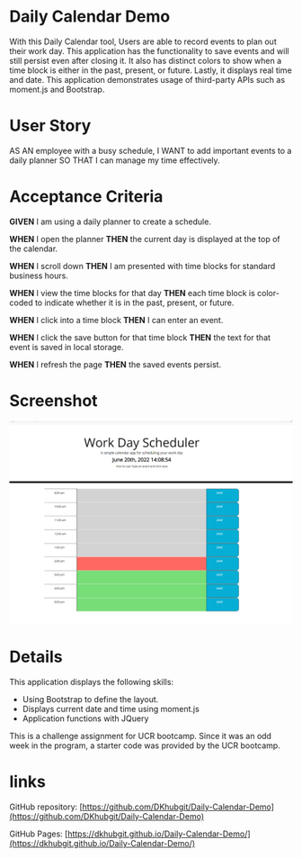 # Daily Calendar Demo

With this Daily Calendar tool, Users are able to record events to plan out their work day. This application has the functionality to save events and will still persist even after closing it. It also has distinct colors to show when a time block is either in the past, present, or future. Lastly, it displays real time and date. This application demonstrates usage of third-party APIs such as moment.js and Bootstrap. 

# User Story

AS AN employee with a busy schedule,
I WANT to add important events to a daily planner
SO THAT I can manage my time effectively.

# Acceptance Criteria

**GIVEN** I am using a daily planner to create a schedule.

**WHEN** I open the planner
**THEN** the current day is displayed at the top of the calendar.

**WHEN** I scroll down
**THEN** I am presented with time blocks for standard business hours.

**WHEN** I view the time blocks for that day
**THEN** each time block is color-coded to indicate whether it is in the past, present, or future.

**WHEN** I click into a time block
**THEN** I can enter an event.

**WHEN** I click the save button for that time block
**THEN** the text for that event is saved in local storage.

**WHEN** I refresh the page
**THEN** the saved events persist.

# Screenshot

![Screenshot of daily calendar demo](./images/Daily-Calender-Screenshot.PNG)

# Details

This application displays the following skills:

- Using Bootstrap to define the layout.
- Displays current date and time using moment.js
- Application functions with JQuery

This is a challenge assignment for UCR bootcamp. Since it was an odd week in the program, a starter code was provided by the UCR bootcamp. 

# links

GitHub repository:  [https://github.com/DKhubgit/Daily-Calendar-Demo](https://github.com/DKhubgit/Daily-Calendar-Demo)

GitHub Pages:  [https://dkhubgit.github.io/Daily-Calendar-Demo/](https://dkhubgit.github.io/Daily-Calendar-Demo/)